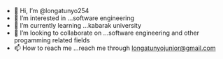 - 👋 Hi, I’m @longatunyo254
- 👀 I’m interested in ...software engineering
- 🌱 I’m currently learning ...kabarak university
- 💞️ I’m looking to collaborate on ...software engineering and other progamming related fields
- 📫 How to reach me ...reach me through longatunyojunior@gmail.com

<!---
longatunyo254/longatunyo254 is a ✨ special ✨ repository because its `README.md` (this file) appears on your GitHub profile.
You can click the Preview link to take a look at your changes.
--->

